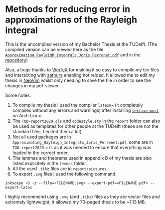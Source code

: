 # Methods for reducing error in approximations of the Rayleigh integral
This is the uncompiled version of my Bachelor Thesis at the TUDelft.
(The compiled version can be viewed here as the file [`Approximating_Rayleigh_Integrals_Joris_Perrenet.pdf`](https://github.com/jorisperrenet/BachelorThesis/blob/main/Approximating_Rayleigh_Integrals_Joris_Perrenet.pdf) and in the [repository](http://resolver.tudelft.nl/uuid:c48fa27f-d91b-4c07-a74b-6ac6762bc095))

Also, a huge thanks to [VimTeX](https://github.com/lervag/vimtex) for making it so easy to compile my tex files and interacting with [zathura](https://github.com/pwmt/zathura) enabling hot reload. It allowed me to edit my thesis in [NeoVim](https://github.com/neovim/neovim) whilst only needing to save the file in order to see the changes in my pdf-viewer.

Some notes:
1.  To compile my thesis I used the compiler `latexmk` (it completely compiles without any errors and warnings) after installing [`texlive-most`](https://archlinux.org/groups/x86_64/texlive-most/) on Arch Linux.
2.  The `TUD-report2020.cls` and `codestyle.sty` in the `report` folder can also be used as templates for other people at the TUDelft (these are not the standard files, I edited them a lot).
3.  Not all used packages are in `Approximating_Rayleigh_Integrals_Joris_Perrenet.pdf`, some are in `TUD-report2020.cls` as it was needed to ensure that everything was loaded in the correct order.
4.  The lemmas and theorems used in appendix B of my thesis are also listed explicitely in the `lemmas` folder.
5.  All the used `.tikz` files are in `report/pictures`.
6.  To export `.svg` files I used the following command:
```{bash}
inkscape -D -z --file=<FILENAME.svg> --export-pdf=<FILENAME.pdf> --export-latex
```
I highly recommend using `.svg` (and `.tikz`) files as they are vector files and extremely lightweight, it allowed my 73-paged thesis to be ~1.13 MB.
